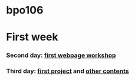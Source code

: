 # bpo106

# First week
### Second day: [first webpage workshop](https://github.com/greenfox-academy/bpo106/tree/master/week01/day02/first_webpage_workshop)
### Third day: [first project](https://github.com/greenfox-academy/bpo106/tree/master/week01/day03) and [other contents](https://github.com/greenfox-academy/bpo106/tree/master/week01/day03)
